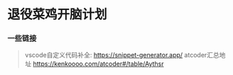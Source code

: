 # 退役菜鸡开脑计划

### 一些链接
> vscode自定义代码补全: https://snippet-generator.app/
> atcoder汇总地址 https://kenkoooo.com/atcoder#/table/Aythsr
